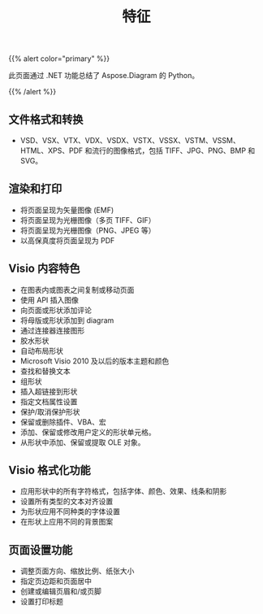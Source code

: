 ﻿---
title: 特征
type: docs
weight: 5
url: /zh/python-net/features/
keywords: python, visio, api, feature
description: Aspose.Diagram 用于 Python 通过 .NET 功能
---
{{% alert color="primary" %}} 

此页面通过 .NET 功能总结了 Aspose.Diagram 的 Python。

{{% /alert %}} 
## **文件格式和转换**
- VSD、VSX、VTX、VDX、VSDX、VSTX、VSSX、VSTM、VSSM、HTML、XPS、PDF 和流行的图像格式，包括 TIFF、JPG、PNG、BMP 和 SVG。
## **渲染和打印**
- 将页面呈现为矢量图像 (EMF)
- 将页面呈现为光栅图像（多页 TIFF、GIF）
- 将页面呈现为光栅图像（PNG、JPEG 等）
- 以高保真度将页面呈现为 PDF
## **Visio 内容特色**
- 在图表内或图表之间复制或移动页面
- 使用 API 插入图像
- 向页面或形状添加评论
- 将母版或形状添加到 diagram
- 通过连接器连接图形
- 胶水形状
- 自动布局形状
- Microsoft Visio 2010 及以后的版本主题和颜色
- 查找和替换文本
- 组形状
- 插入超链接到形状
- 指定文档属性设置
- 保护/取消保护形状
- 保留或删除插件、VBA、宏
- 添加、保留或修改用户定义的形状单元格。
- 从形状中添加、保留或提取 OLE 对象。

## **Visio 格式化功能**
- 应用形状中的所有字符格式，包括字体、颜色、效果、线条和阴影
- 设置所有类型的文本对齐设置
- 为形状应用不同种类的字体设置
- 在形状上应用不同的背景图案

## **页面设置功能**
- 调整页面方向、缩放比例、纸张大小
- 指定页边距和页面居中
- 创建或编辑页眉和/或页脚
- 设置打印标题
